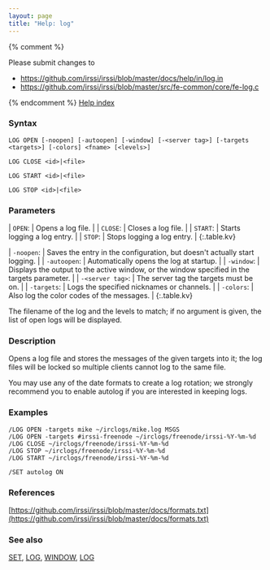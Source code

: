 ```yaml
---
layout: page
title: "Help: log"
---
```


{% comment %}

Please submit changes to
- https://github.com/irssi/irssi/blob/master/docs/help/in/log.in
- https://github.com/irssi/irssi/blob/master/src/fe-common/core/fe-log.c


{% endcomment %}
[Help index](/documentation/help)

### Syntax ###

<div class="highlight irssisyntax"><pre style="\-\-cmdlen:8ch"><code><span class="synB">LOG</span> <span class="synB">OPEN</span> <span class="syn10">[<span class="syn">-noopen</span>]</span> <span class="syn10">[<span class="syn">-autoopen</span>]</span> <span class="syn10">[<span class="syn">-window</span>]</span> <span class="syn10">[<span class="syn">-</span><span class="syn09">&lt;server tag></span>]</span> <span class="syn10">[<span class="syn">-targets</span> <span class="syn09">&lt;targets></span>]</span> <span class="syn10">[<span class="syn">-colors</span>]</span> <span class="synB05">&lt;fname></span> <span class="syn10">[<span class="syn09">&lt;levels></span>]</span></code></pre></div>


<div class="highlight irssisyntax"><pre style="\-\-cmdlen:9ch"><code><span class="synB">LOG</span> <span class="synB">CLOSE</span> <span class="synB05">&lt;id></span>|<span class="synB05">&lt;file></span></code></pre></div>


<div class="highlight irssisyntax"><pre style="\-\-cmdlen:9ch"><code><span class="synB">LOG</span> <span class="synB">START</span> <span class="synB05">&lt;id></span>|<span class="synB05">&lt;file></span></code></pre></div>


<div class="highlight irssisyntax"><pre style="\-\-cmdlen:8ch"><code><span class="synB">LOG</span> <span class="synB">STOP</span> <span class="synB05">&lt;id></span>|<span class="synB05">&lt;file></span></code></pre></div>



### Parameters ###


| `OPEN`: |              Opens a log file. |
| `CLOSE`: |             Closes a log file. |
| `START`: |             Starts logging a log entry. |
| `STOP`: |              Stops logging a log entry. |
{:.table.kv}


| `-noopen`: |           Saves the entry in the configuration, but doesn't actually start logging. |
| `-autoopen`: |         Automatically opens the log at startup. |
| `-window`: |           Displays the output to the active window, or the window specified in the targets parameter. |
| `-<server tag>`: |     The server tag the targets must be on. |
| `-targets`: |          Logs the specified nicknames or channels. |
| `-colors`: |           Also log the color codes of the messages. |
{:.table.kv}

The filename of the log and the levels to match; if no argument is given,
the list of open logs will be displayed.

### Description ###

Opens a log file and stores the messages of the given targets into it; the
log files will be locked so multiple clients cannot log to the same file.

You may use any of the date formats to create a log rotation; we strongly
recommend you to enable autolog if you are interested in keeping logs.

### Examples ###

    /LOG OPEN -targets mike ~/irclogs/mike.log MSGS
    /LOG OPEN -targets #irssi-freenode ~/irclogs/freenode/irssi-%Y-%m-%d
    /LOG CLOSE ~/irclogs/freenode/irssi-%Y-%m-%d
    /LOG STOP ~/irclogs/freenode/irssi-%Y-%m-%d
    /LOG START ~/irclogs/freenode/irssi-%Y-%m-%d

    /SET autolog ON

### References ###



[https://github.com/irssi/irssi/blob/master/docs/formats.txt](https://github.com/irssi/irssi/blob/master/docs/formats.txt)



### See also ###
[SET](/documentation/help/set), [LOG](/documentation/help/log), [WINDOW](/documentation/help/window), [LOG](/documentation/help/log)

